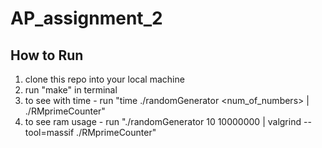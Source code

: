 # AP_assignment_2

## How to Run
1) clone this repo into your local machine
2) run "make" in terminal
3) to see with time - run "time ./randomGenerator <seed> <num_of_numbers> | ./RMprimeCounter"
4) to see ram usage - run "./randomGenerator 10 10000000 | valgrind --tool=massif ./RMprimeCounter"
